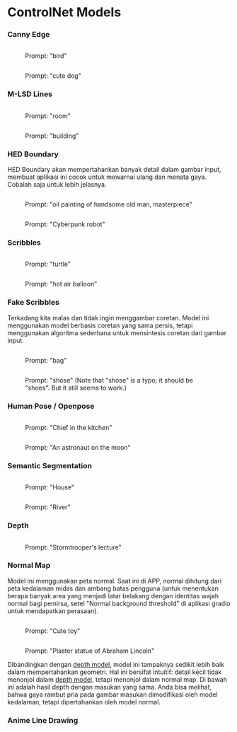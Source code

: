 # ControlNet Models

### Canny Edge

<figure><img src="../../.gitbook/assets/image (15).png" alt=""><figcaption><p>Prompt: "bird"</p></figcaption></figure>

<figure><img src="../../.gitbook/assets/image (16).png" alt=""><figcaption><p>Prompt: "cute dog"</p></figcaption></figure>

### M-LSD Lines

<figure><img src="../../.gitbook/assets/image (17).png" alt=""><figcaption><p>Prompt: "room"</p></figcaption></figure>

<figure><img src="../../.gitbook/assets/image (18).png" alt=""><figcaption><p>Prompt: "building"</p></figcaption></figure>

### HED Boundary

HED Boundary akan mempertahankan banyak detail dalam gambar input, membuat aplikasi ini cocok untuk mewarnai ulang dan menata gaya. Cobalah saja untuk lebih jelasnya.

<figure><img src="../../.gitbook/assets/image (19).png" alt=""><figcaption><p>Prompt: "oil painting of handsome old man, masterpiece"</p></figcaption></figure>

<figure><img src="../../.gitbook/assets/image (20).png" alt=""><figcaption><p>Prompt: "Cyberpunk robot"</p></figcaption></figure>

### Scribbles

<figure><img src="../../.gitbook/assets/image (21).png" alt=""><figcaption><p>Prompt: "turtle"</p></figcaption></figure>

<figure><img src="../../.gitbook/assets/image (22).png" alt=""><figcaption><p>Prompt: "hot air balloon"</p></figcaption></figure>

### Fake Scribbles

Terkadang kita malas dan tidak ingin menggambar coretan. Model ini menggunakan model berbasis coretan yang sama persis, tetapi menggunakan algoritma sederhana untuk mensintesis coretan dari gambar input.

<figure><img src="../../.gitbook/assets/image (23).png" alt=""><figcaption><p>Prompt: "bag"</p></figcaption></figure>

<figure><img src="../../.gitbook/assets/image (24).png" alt=""><figcaption><p>Prompt: "shose" (Note that "shose" is a typo; it should be "shoes". But it still seems to work.)</p></figcaption></figure>

### Human Pose / Openpose

<figure><img src="../../.gitbook/assets/image (25).png" alt=""><figcaption><p>Prompt: "Chief in the kitchen"</p></figcaption></figure>

<figure><img src="../../.gitbook/assets/image (26).png" alt=""><figcaption><p>Prompt: "An astronaut on the moon"</p></figcaption></figure>

### Semantic Segmentation

<figure><img src="../../.gitbook/assets/image (27).png" alt=""><figcaption><p>Prompt: "House"</p></figcaption></figure>

<figure><img src="../../.gitbook/assets/image (28).png" alt=""><figcaption><p>Prompt: "River"</p></figcaption></figure>

### Depth

<figure><img src="../../.gitbook/assets/image (29).png" alt=""><figcaption><p>Prompt: "Stormtrooper's lecture"</p></figcaption></figure>

### Normal Map

Model ini menggunakan peta normal. Saat ini di APP, normal dihitung dari peta kedalaman midas dan ambang batas pengguna (untuk menentukan berapa banyak area yang menjadi latar belakang dengan identitas wajah normal bagi pemirsa, setel "Normal background threshold" di aplikasi gradio untuk mendapatkan perasaan).

<figure><img src="../../.gitbook/assets/image (30).png" alt=""><figcaption><p>Prompt: "Cute toy"</p></figcaption></figure>

<figure><img src="../../.gitbook/assets/image (31).png" alt=""><figcaption><p>Prompt: "Plaster statue of Abraham Lincoln"</p></figcaption></figure>

Dibandingkan dengan [depth model](controlnet-models.md#depth), model ini tampaknya sedikit lebih baik dalam mempertahankan geometri. Hal ini bersifat intuitif: detail kecil tidak menonjol dalam [depth model](controlnet-models.md#depth), tetapi menonjol dalam normal map. Di bawah ini adalah hasil depth dengan masukan yang sama. Anda bisa melihat, bahwa gaya rambut pria pada gambar masukan dimodifikasi oleh model kedalaman, tetapi dipertahankan oleh model normal.

### Anime Line Drawing

<figure><img src="../../.gitbook/assets/image.png" alt=""><figcaption></figcaption></figure>
